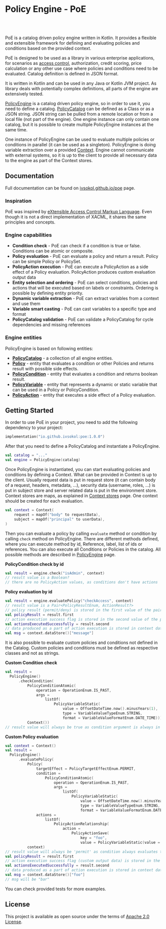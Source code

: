 # Policy Engine - PoE

<br />
<br />

PoE is a catalog driven policy engine written in Kotlin. It provides a flexible and extensible framework for defining and evaluating
policies and conditions based on the provided context.

PoE is designed to be used as a library in various enterprise applications, for scenarios as [access control](https://ivsokol.github.io/poe/docs/examples/access-control.md), authorization, credit scoring, price calculation or any other use
case where policies and conditions need to be evaluated. Catalog definition is defined in JSON format.

It is written in Kotlin and can be used in any Java or Kotlin JVM project. As library deals with potentially complex definitions, all parts of the engine are extensively tested.

[PolicyEngine](https://ivsokol.github.io/poe/docs/policy-engine.md) is a catalog driven policy engine, so in order to use it, you need to define a catalog. [PolicyCatalog](https://ivsokol.github.io/poe/docs/policy-catalog.md) can be defined as a Class or as a JSON string. JSON string can be pulled from a remote location or from a local file (not part of the engine). One engine instance can only contain one catalog, but it is possible to create multiple PolicyEngine instances at the same time.

One instance of PolicyEngine can be used to evaluate multiple policies or conditions in parallel (it can be used as a singleton).
PolicyEngine is doing variable extraction over a provided [Context](https://ivsokol.github.io/poe/docs/context.md). Engine cannot communicate with external systems, so
it is up to the client to provide all necessary data to the engine as part of the Context stores.

## Documentation

Full documentation can be found on [ivsokol.github.io/poe](https://ivsokol.github.io/poe) page.

### Inspiration

PoE was inspired by [eXtensible Access Control Markup Language](https://docs.oasis-open.org/xacml/3.0/xacml-3.0-core-spec-os-en.html). Even though it
is not a direct implementation of XACML, it shares the same principles and concepts.

### Engine capabilities

* **Condition check** - PoE can check if a condition is true or false. Conditions can be atomic or composite.
* **Policy evaluation** - PoE can evaluate a policy and return a result. Policy can be simple Policy or PolicySet.
* **PolicyAction execution** - PoE can execute a PolicyAction as a side effect of a Policy evaluation. PolicyAction produces custom evaluation output data
* **Entity selection and ordering** - PoE can select conditions, policies and actions that will be executed based on labels or constraints. Ordering is possible by defining entity priority.
* **Dynamic variable extraction** - PoE can extract variables from a context and use them
* **Variable smart casting** - PoE can cast variables to a specific type and format
* **PolicyCatalog validation** - PoE can validate a PolicyCatalog for cycle dependencies and missing references

### Engine entities

PolicyEngine is based on following entities:
* **[PolicyCatalog](https://ivsokol.github.io/poe/docs/policy-catalog.md)** - a collection of all engine entities.
* **[Policy](https://ivsokol.github.io/poe/docs/policy.md)** - entity that evaluates a condition or other Policies and returns result with possible side effects.
* **[PolicyCondition](https://ivsokol.github.io/poe/docs/policy-condition.md)** - entity that evaluates a condition and returns boolean result.
* **[PolicyVariable](https://ivsokol.github.io/poe/docs/policy-variable.md)** - entity that represents a dynamic or static variable that can be used in a Policy or PolicyCondition.
* **[PolicyAction](https://ivsokol.github.io/poe/docs/policy-action.md)** - entity that executes a side effect of a Policy evaluation.

## Getting Started

In order to use PoE in your project, you need to add the following dependency to your project:

```kotlin
implementation("io.github.ivsokol:poe:1.0.0")
```

After that you need to define a PolicyCatalog and instantiate a PolicyEngine.

```kotlin
val catalog = "..."
val engine = PolicyEngine(catalog)
```

Once PolicyEngine is instantiated, you can start evaluating policies and conditions by defining a Context. What can be provided in Context is up to the client. Usually request data is put in request store (it can contain body of a request, headers, metadata, ...),
security data (username, roles, ...) is put in subject store and server related data is put in the environment store.
Context stores are maps, as explained in [Context stores](https://ivsokol.github.io/poe/docs/context.md#stores) page.
One context should be created for each evaluation.

```kotlin
val context = Context(
    request = mapOf("body" to requestData),
    subject = mapOf("principal" to userData),
)
```

Then you can evaluate a policy by calling `evaluate` method or condition by calling `check` method on PolicyEngine. There are different methods defined, where you can execute method by id, Reference, label, list of ids or references. You can also execute all Conditions
or Policies in the catalog. All possible methods are described in [PolicyEngine](https://ivsokol.github.io/poe/docs/policy-engine.md) page.

**PolicyCondition check by id**
```kotlin
val result = engine.check("isAdmin", context)
// result value is a Boolean?
// there are no PolicyAction values, as conditions don't have actions
```

**Policy evaluation by id**

```kotlin
val result = engine.evaluatePolicy("checkAccess", context)
// result value is a Pair<PolicyResultEnum, ActionResult?>
// policy result (permit/deny) is stored in the first value of the pair
val policyResult = result.first
// action execution success flag is stored in the second value of the pair
val actionsExecutedSuccessfully = result.second
// data produced as a part of action execution is stored in context data store and can be accessed
val msg = context.dataStore()["message"]
```
It is also possible to evaluate custom policies and conditions not defined in the Catalog. Custom policies and
conditions must be defined as respective classes and not as strings.

**Custom Condition check**
```kotlin
val result =
  PolicyEngine()
      .checkCondition(
          PolicyConditionAtomic(
              operation = OperationEnum.IS_PAST,
              args =
                  listOf(
                      PolicyVariableStatic(
                          value = OffsetDateTime.now().minusYears(1),
                          type = VariableValueTypeEnum.STRING,
                          format = VariableValueFormatEnum.DATE_TIME))),
          Context())
// result value will always be true as condition argument is always in the past
```

**Custom Policy evaluation**

```kotlin
val context = Context()
val result =
  PolicyEngine()
      .evaluatePolicy(
          Policy(
              targetEffect = PolicyTargetEffectEnum.PERMIT,
              condition =
                  PolicyConditionAtomic(
                      operation = OperationEnum.IS_PAST,
                      args =
                          listOf(
                              PolicyVariableStatic(
                                  value = OffsetDateTime.now().minusYears(1),
                                  type = VariableValueTypeEnum.STRING,
                                  format = VariableValueFormatEnum.DATE_TIME))),
              actions =
                  listOf(
                      PolicyActionRelationship(
                          action =
                              PolicyActionSave(
                                  key = "foo",
                                  value = PolicyVariableStatic(value = "bar"))))),
          context)
// result value will always be 'permit' as condition always evaluates to true
val policyResult = result.first
// action execution success flag (custom output data) is stored in the second value of the pair and will be true
val actionsExecutedSuccessfully = result.second
// data produced as a part of action execution is stored in context data store and can be accessed
val msg = context.dataStore()["foo"]
// msg will be "bar"
```

You can check provided tests for more examples.

## License

This project is available as open source under the terms of [Apache 2.0 License](https://opensource.org/licenses/Apache-2.0).
